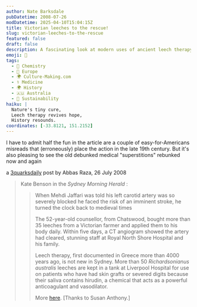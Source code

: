 ```yaml
---
author: Nate Barksdale
pubDatetime: 2008-07-26
modDatetime: 2025-04-10T15:04:15Z
title: Victorian leeches to the rescue!
slug: victorian-leeches-to-the-rescue
featured: false
draft: false
description: A fascinating look at modern uses of ancient leech therapy for serious medical conditions.
emoji: 🐍
tags:
  - 🧪 Chemistry
  - 🍷 Europe
  - 🌍 Culture-Making.com
  - ⚕️ Medicine
  - 🌍 History
  - 🇦🇺 Australia
  - 🌱 Sustainability
haiku: |
  Nature's tiny cure,  
  Leech therapy revives hope,  
  History resounds.
coordinates: [-33.8121, 151.2152]
---
```


I have to admit half the fun in the article are a couple of easy-for-Americans misreads that (erroneously) place the action in the late 19th century. But it's also pleasing to see the old debunked medical "superstitions" rebunked now and again

a [3quarksdaily](https://www.google.com/search?q=%223quarksdaily%22%203quarksdaily.blogs.com) post by Abbas Raza, 26 July 2008

> Kate Benson in the _Sydney Morning Herald_ :
>
> > When Mehdi Jaffari was told his left carotid artery was so severely blocked he faced the risk of an imminent stroke, he turned the clock back to medieval times
> >
> > The 52-year-old counsellor, from Chatswood, bought more than 35 leeches from a Victorian farmer and applied them to his body daily. Within five days, a CT angiogram showed the artery had cleared, stunning staff at Royal North Shore Hospital and his family.
> >
> > Leech therapy, first documented in Greece more than 4000 years ago, is not new in Sydney. More than 50 _Richardsonianus australis_ leeches are kept in a tank at Liverpool Hospital for use on patients who have had skin grafts or severed digits because their saliva contains hirudin, a chemical that acts as a powerful anticoagulant and vasodilator.
> >
> > More [here](http://www.smh.com.au/news/health/little-suckers-clear-the-path-to-the-brain/2008/07/25/1216492732923.html). [Thanks to Susan Anthony.]
